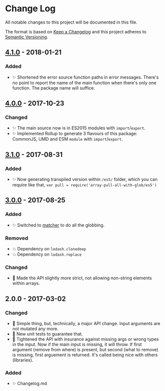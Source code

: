 # Change Log
All notable changes to this project will be documented in this file.

The format is based on [Keep a Changelog](http://keepachangelog.com/)
and this project adheres to [Semantic Versioning](http://semver.org/).

## [4.1.0] - 2018-01-21
### Added
- ✨ Shortened the error source function paths in error messages. There's no point to report the name of the main function when there's only one function. The package name will suffice.

## [4.0.0] - 2017-10-23
### Changed
- ✨ The main source now is in ES2015 modules with `import`/`export`.
- ✨ Implemented Rollup to generate 3 flavours of this package: CommonJS, UMD and ESM `module` with `import`/`export`.

## [3.1.0] - 2017-08-31
### Added
- ✨ Now generating transpiled version within `/es5/` folder, which you can require like that, `var pull = require('array-pull-all-with-glob/es5')`

## [3.0.0] - 2017-08-25
### Added
- ✨ Switched to [matcher](https://github.com/sindresorhus/matcher/) to do all the globbing.
### Removed
- 💥 Dependency on `lodash.clonedeep`
- 💥 Dependency on `lodash.replace`
### Changed
- 🔧 Made the API slightly more strict, not allowing non-string elements within arrays.

## 2.0.0 - 2017-03-02
### Changed
- 🔧 Simple thing, but, technically, a major API change. Input arguments are not mutated any more.
- 🔧 New unit tests to guarantee that.
- 🔧 Tightened the API with insurance against missing args or wrong types in the input. Now if the main input is missing, it will throw. If first argument (remove from where) is present, but second (what to remove) is missing, first arguement is returned. It's called being nice with others (libraries).

### Added
- ✨ Changelog.md

[2.0.0]: https://github.com/codsen/array-pull-all-with-glob/compare/v1.4.1...v2.0.0
[3.0.0]: https://github.com/codsen/array-pull-all-with-glob/compare/v2.0.0...v3.0.0
[3.1.0]: https://github.com/codsen/array-pull-all-with-glob/compare/v3.0.0...v3.1.0
[4.0.0]: https://github.com/codsen/array-pull-all-with-glob/compare/v3.1.0...v4.0.0
[4.1.0]: https://github.com/codsen/array-pull-all-with-glob/compare/v4.0.0...v4.1.0
